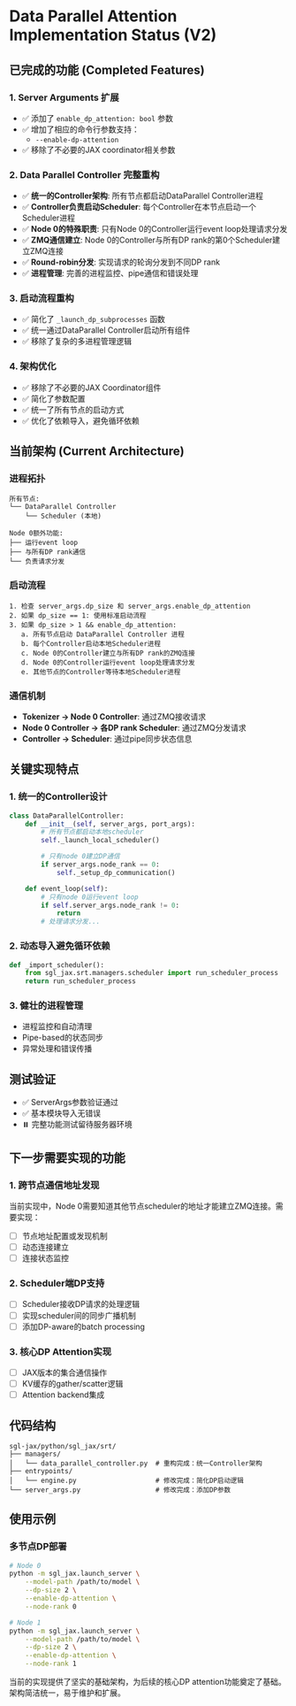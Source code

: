 # Data Parallel Attention Implementation Status (V2)

## 已完成的功能 (Completed Features)

### 1. Server Arguments 扩展
- ✅ 添加了 `enable_dp_attention: bool` 参数
- ✅ 增加了相应的命令行参数支持：
  - `--enable-dp-attention`
- ✅ 移除了不必要的JAX coordinator相关参数

### 2. Data Parallel Controller 完整重构
- ✅ **统一的Controller架构**: 所有节点都启动DataParallel Controller进程
- ✅ **Controller负责启动Scheduler**: 每个Controller在本节点启动一个Scheduler进程
- ✅ **Node 0的特殊职责**: 只有Node 0的Controller运行event loop处理请求分发
- ✅ **ZMQ通信建立**: Node 0的Controller与所有DP rank的第0个Scheduler建立ZMQ连接
- ✅ **Round-robin分发**: 实现请求的轮询分发到不同DP rank
- ✅ **进程管理**: 完善的进程监控、pipe通信和错误处理

### 3. 启动流程重构
- ✅ 简化了 `_launch_dp_subprocesses` 函数
- ✅ 统一通过DataParallel Controller启动所有组件
- ✅ 移除了复杂的多进程管理逻辑

### 4. 架构优化
- ✅ 移除了不必要的JAX Coordinator组件
- ✅ 简化了参数配置
- ✅ 统一了所有节点的启动方式
- ✅ 优化了依赖导入，避免循环依赖

## 当前架构 (Current Architecture)

### 进程拓扑
```
所有节点:
└── DataParallel Controller
    └── Scheduler (本地)

Node 0额外功能:
├── 运行event loop
├── 与所有DP rank通信
└── 负责请求分发
```

### 启动流程
```
1. 检查 server_args.dp_size 和 server_args.enable_dp_attention
2. 如果 dp_size == 1: 使用标准启动流程
3. 如果 dp_size > 1 && enable_dp_attention:
   a. 所有节点启动 DataParallel Controller 进程
   b. 每个Controller启动本地Scheduler进程
   c. Node 0的Controller建立与所有DP rank的ZMQ连接
   d. Node 0的Controller运行event loop处理请求分发
   e. 其他节点的Controller等待本地Scheduler进程
```

### 通信机制
- **Tokenizer → Node 0 Controller**: 通过ZMQ接收请求
- **Node 0 Controller → 各DP rank Scheduler**: 通过ZMQ分发请求
- **Controller → Scheduler**: 通过pipe同步状态信息

## 关键实现特点

### 1. 统一的Controller设计
```python
class DataParallelController:
    def __init__(self, server_args, port_args):
        # 所有节点都启动本地scheduler
        self._launch_local_scheduler()

        # 只有node 0建立DP通信
        if server_args.node_rank == 0:
            self._setup_dp_communication()

    def event_loop(self):
        # 只有node 0运行event loop
        if self.server_args.node_rank != 0:
            return
        # 处理请求分发...
```

### 2. 动态导入避免循环依赖
```python
def _import_scheduler():
    from sgl_jax.srt.managers.scheduler import run_scheduler_process
    return run_scheduler_process
```

### 3. 健壮的进程管理
- 进程监控和自动清理
- Pipe-based的状态同步
- 异常处理和错误传播

## 测试验证
- ✅ ServerArgs参数验证通过
- ✅ 基本模块导入无错误
- ⏸️ 完整功能测试留待服务器环境

## 下一步需要实现的功能

### 1. 跨节点通信地址发现
当前实现中，Node 0需要知道其他节点scheduler的地址才能建立ZMQ连接。需要实现：
- [ ] 节点地址配置或发现机制
- [ ] 动态连接建立
- [ ] 连接状态监控

### 2. Scheduler端DP支持
- [ ] Scheduler接收DP请求的处理逻辑
- [ ] 实现scheduler间的同步广播机制
- [ ] 添加DP-aware的batch processing

### 3. 核心DP Attention实现
- [ ] JAX版本的集合通信操作
- [ ] KV缓存的gather/scatter逻辑
- [ ] Attention backend集成

## 代码结构

```
sgl-jax/python/sgl_jax/srt/
├── managers/
│   └── data_parallel_controller.py  # 重构完成：统一Controller架构
├── entrypoints/
│   └── engine.py                    # 修改完成：简化DP启动逻辑
└── server_args.py                   # 修改完成：添加DP参数
```

## 使用示例

### 多节点DP部署
```bash
# Node 0
python -m sgl_jax.launch_server \
    --model-path /path/to/model \
    --dp-size 2 \
    --enable-dp-attention \
    --node-rank 0

# Node 1
python -m sgl_jax.launch_server \
    --model-path /path/to/model \
    --dp-size 2 \
    --enable-dp-attention \
    --node-rank 1
```

当前的实现提供了坚实的基础架构，为后续的核心DP attention功能奠定了基础。架构简洁统一，易于维护和扩展。

